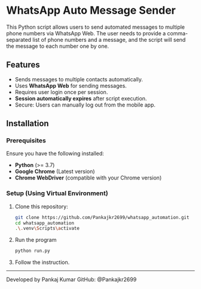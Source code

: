 # WhatsApp Auto Message Sender

This Python script allows users to send automated messages to multiple phone numbers via WhatsApp Web. The user needs to provide a comma-separated list of phone numbers and a message, and the script will send the message to each number one by one.

## Features
- Sends messages to multiple contacts automatically.
- Uses **WhatsApp Web** for sending messages.
- Requires user login once per session.
- **Session automatically expires** after script execution.
- Secure: Users can manually log out from the mobile app.

## Installation

### Prerequisites
Ensure you have the following installed:
- **Python** (>= 3.7)
- **Google Chrome** (Latest version)
- **Chrome WebDriver** (compatible with your Chrome version)

### Setup (Using Virtual Environment)
1. Clone this repository:
   ```sh
   git clone https://github.com/Pankajkr2699/whatsapp_automation.git
   cd whatsapp_automation
   .\.venv\Scripts\activate
2. Run the program
   ```sh
   python run.py
3. Follow the instruction.

<hr> 
Developed by Pankaj Kumar
GitHub: @Pankajkr2699
